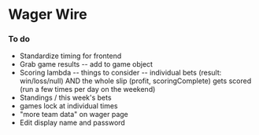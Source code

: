 # Wager Wire

### To do
- Standardize timing for frontend
- Grab game results -- add to game object
- Scoring lambda -- things to consider -- individual bets (result: win/loss/null) AND the whole slip (profit, scoringComplete) gets scored (run a few times per day on the weekend)
- Standings / this week's bets
- games lock at individual times
- "more team data" on wager page
- Edit display name and password